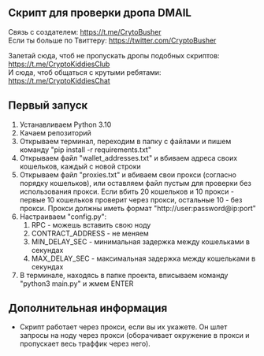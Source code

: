 ## Скрипт для проверки дропа DMAIL

Связь с создателем: https://t.me/CrytoBusher <br>
Если ты больше по Твиттеру: https://twitter.com/CryptoBusher <br>

Залетай сюда, чтоб не пропускать дропы подобных скриптов: https://t.me/CryptoKiddiesClub <br>
И сюда, чтоб общаться с крутыми ребятами: https://t.me/CryptoKiddiesChat <br>

## Первый запуск
1. Устанавливаем Python 3.10
2. Качаем репозиторий
3. Открываем терминал, переходим в папку с файлами и пишем команду "pip install -r requirements.txt"
4. Открываем файл "wallet_addresses.txt" и вбиваем адреса своих кошельков, каждый с новой строки
5. Открываем файл "proxies.txt" и вбиваем свои прокси (согласно порядку кошельков), или оставляем файл пустым для проверки без использования прокси. Если вбить 20 кошельков и 10 прокси - первые 10 кошельков проверит через прокси, остальные 10 - без прокси. Прокси должны иметь формат "http://user:password@ip:port"
6. Настраиваем "config.py":
   1. RPC - можешь вставить свою ноду
   2. CONTRACT_ADDRESS - не меняем
   3. MIN_DELAY_SEC - минимальная задержка между кошельками в секундах
   4. MAX_DELAY_SEC - максимальная задержка между кошельками в секундах
7. В терминале, находясь в папке проекта, вписываем команду "python3 main.py" и жмем ENTER

## Дополнительная информация
- Скрипт работает через прокси, если вы их укажете. Он шлет запросы на ноду через прокси (оборачивает окружение в прокси и пропускает весь траффик через него).
